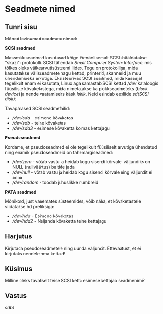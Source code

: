 # Seadmete nimed

## Tunni sisu

Mõned levinumad seadmete nimed:

<b>SCSI seadmed</b>

Massmäluseadmed kasutavad kõige tõenäolisemalt SCSI (hääldatakse "skazi") protokolli. SCSI tähendab *Small Computer System Interface*, mis tõlkes oleks väikearvutisüsteemi liides. Tegu on protokolliga, mida kasutatakse välisseadmete nagu kettad, printerid, skannerid ja muu ühendamiseks arvutiga. Eksisteerivad SCSI seadmed, mida kaasajal tegelikult enam ei kasutata, Linux aga samastab SCSI kettad */dev* kataloogis füüsiliste kõvaketastega, mida nimetatakse ka plokkseadmeteks (*block device*) ja nende vaatamiseks käsk *lsblk*. Neid esindab eesliide *sd(SCSI disk):*

Tavapärased SCSI seadmefailid:

<ul>
<li><i>/dev/sda</i> - esimene kõvaketas</li>
<li><i>/dev/sdb</i> - teine kõvaketas</li>
<li><i>/dev/sda3</i> - esimese kõvaketta kolmas kettajagu</li>
</ul>

<b>Pseudoseadmed</b>

Kordame, et pseudoseadmed ei ole tegelikult füüsiliselt arvutiga ühendatud ning enamik pseudoseadmeid on tähemärgiseadmed:

<ul>
<li><i>/dev/zero</i> - võtab vastu ja heidab kogu sisendi kõrvale, väljundiks on NULL (nullväärtus) baitide jada</li>
<li><i>/dev/null</i> - võtab vastu ja heidab kogu sisendi kõrvale  ning väljundit ei anna </li>
<li><i>/dev/random</i> - toodab juhuslikke numbreid</li>
</ul>

<b>PATA seadmed</b>

Mõnikord, just vanemates süsteemides, võib näha, et kõvaketastele viidatakse hd prefiksiga:

<ul>
<li><i>/dev/hda</i> - Esimene kõvaketas</li>
<li><i>/dev/hdd2</i> - Neljanda kõvaketta teine kettajagu</li>
</ul> 

## Harjutus

Kirjutada pseudoseadmetele ning uurida väljundit. Ettevaatust, et ei kirjutaks nendele oma kettaid!

## Küsimus

Milline oleks tavaliselt teise SCSI ketta esimese kettajao seadmenimi?

## Vastus

*sdb1*
